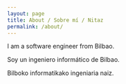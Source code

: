 ```yaml
---
layout: page
title: About / Sobre mí / Nitaz
permalink: /about/
---
```


I am a software engineer from Bilbao.

Soy un ingeniero informático de Bilbao.

Bilboko informatikako ingeniaria naiz.
